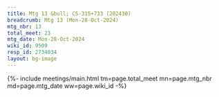 ```yaml
---
title: Mtg 13 &bull; CS-315+733 (202430)
breadcrumb: Mtg 13 (Mon-28-Oct-2024)
mtg_nbr: 13
total_meet: 23
mtg_date: Mon-28-Oct-2024
wiki_id: 9509
resp_id: 2734034
layout: bg-image
---
```


{%- include meetings/main.html
    tm=page.total_meet
    mn=page.mtg_nbr
    md=page.mtg_date
    ww=page.wiki_id
-%}
